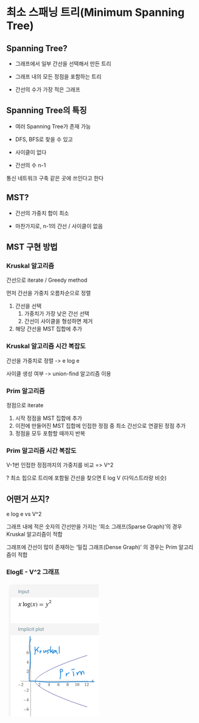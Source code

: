 # 최소 스패닝 트리(Minimum Spanning Tree)

## Spanning Tree?

- 그래프에서 일부 간선을 선택해서 만든 트리

- 그래프 내의 모든 정점을 포함하는 트리

- 간선의 수가 가장 적은 그래프

## Spanning Tree의 특징

- 여러 Spanning Tree가 존재 가능

- DFS, BFS로 찾을 수 있고

- 사이클이 없다

- 간선의 수 n-1

통신 네트워크 구축 같은 곳에 쓰인다고 한다

## MST?

- 간선의 가중치 합이 최소

- 마찬가지로, n-1의 간선 / 사이클이 없음

## MST 구현 방법

### Kruskal 알고리즘

간선으로 iterate / Greedy method

먼저 간선을 가중치 오름차순으로 정렬

1. 간선을 선택
   1. 가중치가 가장 낮은 간선 선택
   2. 간선이 사이클을 형성하면 제거
2. 해당 간선을 MST 집합에 추가

### Kruskal 알고리즘 시간 복잡도

간선을 가중치로 정렬 -> e log e

사이클 생성 여부 -> union-find 알고리즘 이용

### Prim 알고리즘

정점으로 iterate

1. 시작 정점을 MST 집합에 추가
2. 이전에 만들어진 MST 집합에 인접한 정점 중 최소 간선으로 연결된 정점 추가
3. 정점을 모두 포함할 때까지 반복

### Prim 알고리즘 시간 복잡도

V-1번 인접한 정점까지의 가중치를 비교 => V^2

? 최소 힙으로 트리에 포함될 간선을 찾으면 E log V (다익스트라랑 비슷)

## 어떤거 쓰지?

e log e vs V^2

그래프 내에 적은 숫자의 간선만을 가지는 ‘희소 그래프(Sparse Graph)’의 경우 Kruskal 알고리즘이 적합

그래프에 간선이 많이 존재하는 ‘밀집 그래프(Dense Graph)’ 의 경우는 Prim 알고리즘이 적합

### ElogE - V^2 그래프

![wolframAlpha](wolframAlpha.png)
